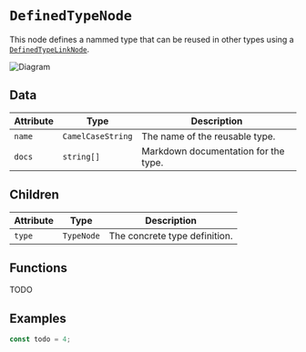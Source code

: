 # `DefinedTypeNode`

This node defines a nammed type that can be reused in other types using a [`DefinedTypeLinkNode`](./linkNodes/DefinedTypeLinkNode.md).

![Diagram](https://github.com/kinobi-so/kinobi/assets/3642397/6049cf77-9a70-4915-8276-dd571d2f8828)

## Data

| Attribute | Type              | Description                          |
| --------- | ----------------- | ------------------------------------ |
| `name`    | `CamelCaseString` | The name of the reusable type.       |
| `docs`    | `string[]`        | Markdown documentation for the type. |

## Children

| Attribute | Type       | Description                   |
| --------- | ---------- | ----------------------------- |
| `type`    | `TypeNode` | The concrete type definition. |

## Functions

TODO

## Examples

```ts
const todo = 4;
```
